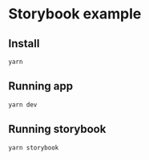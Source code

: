 # Storybook example

## Install

```
yarn
```

## Running app

```
yarn dev
```

## Running storybook

```
yarn storybook
```
